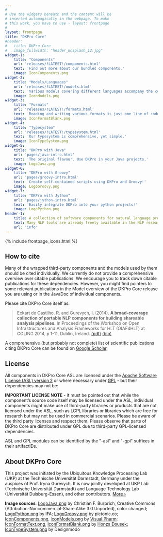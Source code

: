 ```yaml
---
#
# Use the widgets beneath and the content will be
# inserted automagically in the webpage. To make
# this work, you have to use › layout: frontpage
#
layout: frontpage
title: "DKPro Core"
#header:
#	title: DKPro Core
#   image_fullwidth: "header_unsplash_12.jpg"
widget-1:
    title: "Components"
    url: 'releases/!LATEST!/components.html'
    text: 'Find out more about our bundled components.'
    image: IconComponents.png
widget-2:
    title: "Models/Languages"
    url: 'releases/!LATEST!/models.html'
    text: 'Various models covering different languages accompany the components.'
    image: IconModels.png
widget-3:
    title: "Formats"
    url: 'releases/!LATEST!/formats.html'
    text: 'Reading and writing various formats is just one line of code away.'
    image: IconFormatBlank.png
widget-4:
    title: "Typesystem"
    url: 'releases/!LATEST!/typesystem.html'
    text: 'Our typesystem is comprehensive, yet simple.'
    image: IconTypeSystem.png
widget-5:
    title: "DKPro with Java"
    url: 'pages/java-intro.html'
    text: 'The original flavour. Use DKPro in your Java projects.'
    image: LogoJava.png
widget-6:
    title: "DKPro with Groovy"
    url: 'pages/groovy-intro.html'
    text: 'Create self-contained scripts using DKPro and Groovy!'
    image: LogoGroovy.png
widget-7:
    title: "DKPro with Jython"
    url: 'pages/jython-intro.html'
    text: 'Easily integrate DKPro into your python projects!'
    image: LogoPython.png
header-1:
    title: A collection of software components for natural language processing (NLP) based on the Apache UIMA framework.
    text: Many NLP tools are already freely available in the NLP research community. DKPro Core provides Apache UIMA components wrapping these tools (and some original tools) so they can be used interchangeably in UIMA processing pipelines. DKPro Core builds heavily on uimaFIT which allows for rapid and easy development of NLP processing pipelines, for wrapping existing tools and for creating original UIMA components.
    url: 'info'
---
```



{% include frontpage_icons.html %}

How to cite
-----------

Many of the wrapped third-party components and the models used by them should be cited individually. We currently do not provide a comprehensive overview over citable publications. We encourage you to track down citable publications for these dependencies. However, you might find pointers to some relevant publications in the Model overview of the DKPro Core release you are using or in the JavaDoc of individual components.

Please cite DKPro Core itself as:

> Eckart de Castilho, R. and Gurevych, I. (2014). **A broad-coverage collection of portable NLP components for building shareable analysis pipelines**. In Proceedings of the Workshop on Open Infrastructures and Analysis Frameworks for HLT (OIAF4HLT) at COLING 2014, p 1-11, Dublin, Ireland.
[(pdf)][COLING_2014_pdf] [(bib)][COLING_2014_bib]

A comprehensive (but probably not complete) list of scientific publications citing DKPro Core can be found on [Google Scholar](http://scholar.google.de/scholar?q=%22DKPro+Core%22).

License
-------

All components in DKPro Core ASL are licensed under the [Apache Software License (ASL) version 2][3] or where necessary under [GPL][GPL] - but their dependencies may not be:

**IMPORTANT LICENSE NOTE** - It must be pointed out that while the component’s source code itself may be licensed under the ASL, individual components might make use of third-party libraries or products that are not licensed under the ASL, such as LGPL libraries or libraries which are free for research but may not be used in commercial scenarios. Please be aware of the third party licenses and respect them. Please observe that parts of DKPro Core are distributed under GPL due to third-party GPL-licensed dependencies.

ASL and GPL modules can be identified by the "-asl" and "-gpl" suffixes in their artifactIDs.

About DKPro Core
----------------

This project was initiated by the Ubiquitous Knowledge Processing Lab (UKP) at the Technische Universität Darmstadt, Germany under the auspices of Prof. Iryna Gurevych. It is now jointly developed at UKP Lab (Technische Universität Darmstadt) and Language Technology Lab (Universität Duisburg-Essen), and other contributors. [More ›](/info)


<span class="footnotes">**Image sources**: [LogoJava.png][4] by Christian F. Burprich, Creative Commons (Attribution-Noncommercial-Share Alike 3.0 Unported), color changed; [LogoPython.png][5] by IFA; [LogoGroovy.png][6] by pictonic.co; [IconComponents.png][7], [IconModels.png][8] by [Visual Pharm][9]; [IconFormatText.png][10], [IconFormatBlank.png][11] by [Honza Dousek][12]; [IconTypeSystem.png][13] by Designmodo</span>

[3]: http://www.apache.org/licenses/LICENSE-2.0
[4]: https://www.iconfinder.com/icons/16890/java_icon#size=128
[5]: https://www.iconfinder.com/icons/282803/logo_python_icon#size=128
[6]: http://findicons.com/icon/576242/pl_groovy_02?id=576242
[7]: https://www.iconfinder.com/icons/175334/services_icon#size=128
[8]: https://www.iconfinder.com/icons/174880/database_icon#size=128
[9]: http://icons8.com/
[10]: https://www.iconfinder.com/icons/199323/extension_file_format_txt_icon#size=128
[11]: https://www.iconfinder.com/icons/199231/blank_extension_file_format_icon#size=128
[12]: https://www.iconfinder.com/iconsets/lexter-flat-colorfull-file-formats
[13]: https://www.iconfinder.com/icons/115791/tag_icon#size=128
[14]: http://uima.apache.org
[15]: http://uima.apache.org/uimafit
[COLING_2014_pdf]: https://www.aclweb.org/anthology/W/W14/W14-5201.pdf
[COLING_2014_bib]: https://www.aclweb.org/anthology/W/W14/W14-5201.bib
[GPL]: http://www.gnu.org/licenses/

